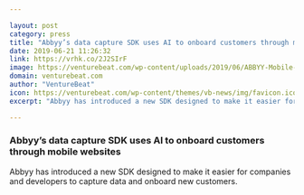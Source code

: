 ```yaml
---

layout: post
category: press
title: "Abbyy’s data capture SDK uses AI to onboard customers through mobile websites"
date: 2019-06-21 11:26:32
link: https://vrhk.co/2J2SIrF
image: https://venturebeat.com/wp-content/uploads/2019/06/ABBYY-Mobile-Web-Capture_Visual.png?w=1200&strip=all
domain: venturebeat.com
author: "VentureBeat"
icon: https://venturebeat.com/wp-content/themes/vb-news/img/favicon.ico
excerpt: "Abbyy has introduced a new SDK designed to make it easier for companies and developers to capture data and onboard new customers."

---
```


### Abbyy’s data capture SDK uses AI to onboard customers through mobile websites

Abbyy has introduced a new SDK designed to make it easier for companies and developers to capture data and onboard new customers.